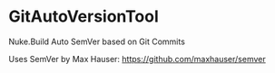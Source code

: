 # GitAutoVersionTool
Nuke.Build Auto SemVer based on Git Commits

Uses SemVer by Max Hauser: https://github.com/maxhauser/semver
